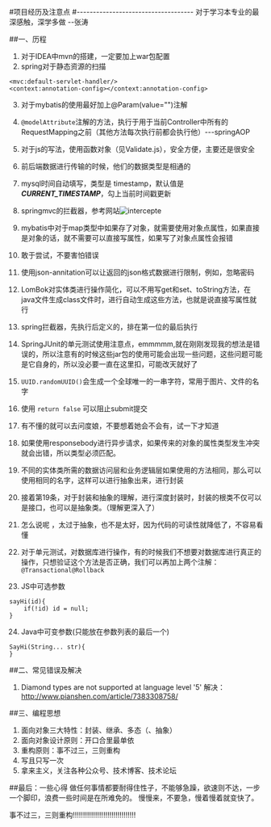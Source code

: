 #项目经历及注意点
#------------------------------------
对于学习本专业的最深感触，深学多做                                                       --张涛

##一、历程
1. 对于IDEA中mvn的搭建，一定要加上war包配置
2. spring对于静态资源的扫描
```$xml
<mvc:default-servlet-handler/>
<context:annotation-config></context:annotation-config>
```

3. 对于mybatis的使用最好加上@Param(value="")注解

4. `@modelAttribute`注解的方法，执行于用于当前Controller中所有的RequestMapping之前（其他方法每次执行前都会执行他）---springAOP

5. 对于js的写法，使用函数对象（见Validate.js），安全方便，主要还是很安全

6. 前后端数据进行传输的时候，他们的数据类型是相通的

7. mysql时间自动填写，类型是 timestamp，默认值是***CURRENT_TIMESTAMP***，勾上当前时间戳更新

8. springmvc的拦截器，参考网站![intercepte]('https://www.jianshu.com/p/1e8d088c2be9')

9. mybatis中对于map类型中如果存了对象，就需要使用对象点属性，如果直接是对象的话，就不需要可以直接写属性，如果写了对象点属性会报错

10. 敢于尝试，不要害怕错误

11. 使用json-annitation可以让返回的json格式数据进行限制，例如，忽略密码

12. LomBok对实体类进行操作简化，可以不用写get和set、toString方法，在java文件生成class文件时，进行自动生成这些方法，也就是说直接写属性就行

13. spring拦截器，先执行后定义的，排在第一位的最后执行

14. SpringJUnit的单元测试使用注意点，emmmmm,就在刚刚发现我的想法是错误的，所以注意有的时候这些jar包的使用可能会出现一些问题，这些问题可能是它自身的，所以没必要一直在这里扣，可能改天就好了

15. `UUID.randomUUID()`会生成一个全球唯一的一串字符，常用于图片、文件的名字

16. 使用 `return false` 可以阻止submit提交

17. 有不懂的就可以去问度娘，不要想着她会不会有，试一下才知道

18. 如果使用responsebody进行异步请求，如果传来的对象的属性类型发生冲突就会出错，所以类型必须匹配。

19. 不同的实体类所需的数据访问层和业务逻辑层如果使用的方法相同，那么可以使用相同的名字，这样可以进行抽象出来，进行封装

20. 接着第19条，对于封装和抽象的理解，进行深度封装时，封装的根类不仅可以是接口，也可以是抽象类。（理解更深入了）

21. 怎么说呢 ，太过于抽象，也不是太好，因为代码的可读性就降低了，不容易看懂

22. 对于单元测试，对数据库进行操作，有的时候我们不想要对数据库进行真正的操作，只想验证这个方法是否正确，我们可以再加上两个注解：`@Transactional@Rollback`
23. JS中可选参数
```
sayHi(id){
    if(!id) id = null;
}
```
24. Java中可变参数(只能放在参数列表的最后一个)
```
SayHi(String... str){
}
```

##二、常见错误及解决
1. Diamond types are not supported at language level '5'
解决：http://www.pianshen.com/article/7383308758/

##三、编程思想
1. 面向对象三大特性：封装、继承、多态（、抽象）
2. 面向对象设计原则：开口合里最单依
3. 重构原则：事不过三，三则重构
4. 写且只写一次
5. 拿来主义，关注各种公众号、技术博客、技术论坛
             
##最后：一些心得
做任何事情都要耐得住性子，不能够急躁，欲速则不达，一步一个脚印，浪费一些时间是在所难免的。
慢慢来，不要急，慢着慢着就变快了。

事不过三，三则重构!!!!!!!!!!!!!!!!!!!!!!!!!!!!!!!
       	